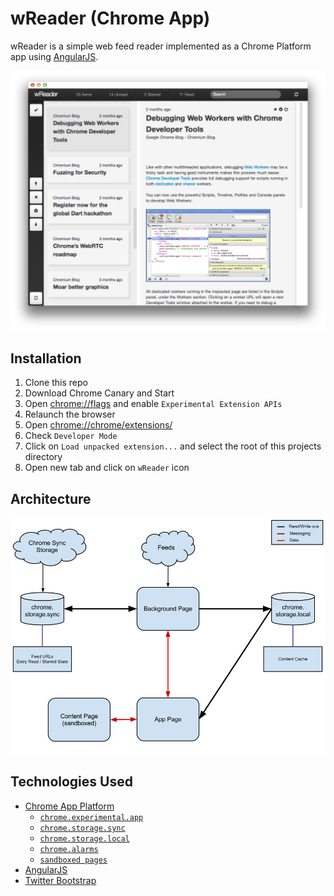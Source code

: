 # wReader (Chrome App)

wReader is a simple web feed reader implemented as a Chrome Platform app using [AngularJS](http://angularjs.org/).

![wReader screenshot](https://github.com/IgorMinar/WebApp-CodeLab/raw/platform-app/docs/wReader.png)


## Installation

1. Clone this repo
2. Download Chrome Canary and Start
3. Open <chrome://flags> and enable `Experimental Extension APIs`
4. Relaunch the browser
5. Open <chrome://chrome/extensions/>
6. Check `Developer Mode`
7. Click on `Load unpacked extension...` and select the root of this projects directory
8. Open new tab and click on `wReader` icon


## Architecture

![wReader Architecture Diagram](https://github.com/IgorMinar/WebApp-CodeLab/raw/platform-app/docs/wReader-arch.png)

## Technologies Used

- [Chrome App Platform](http://developer.chrome.com/trunk/apps/about_apps.html)
  - [`chrome.experimental.app`](http://developer.chrome.com/trunk/apps/app_lifecycle.html)
  - [`chrome.storage.sync`](http://code.google.com/chrome/extensions/dev/storage.html)
  - [`chrome.storage.local`](http://code.google.com/chrome/extensions/dev/storage.html)
  - [`chrome.alarms`](http://code.google.com/chrome/extensions/dev/alarms.html)
  - [`sandboxed pages`](http://code.google.com/chrome/extensions/dev/manifest.html#sandbox)
- [AngularJS](http://angularjs.org/)
- [Twitter Bootstrap](http://twitter.github.com/bootstrap/)

